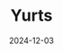 ---  
layout: startup_page  
title: "Yurts"  
id: "yurts.ai"  
permalink: "/yurtsyurts.ai12032024/"  
website: "https://yurts.ai/"  
funding_round: "Series B"  
funding_amount: "$40M"  
investors: "XYZ Venture Capital, Glynn Capital, Nava Ventures, Bloomberg Beta, Mango Capital"  
about: "Yurts provides secure, production-ready AI solutions for defense, government, and enterprise clients. Their platform integrates AI models into high-security systems, enhancing decision-making and productivity. The company focuses on delivering tangible results from AI integration, not just pilots or demos."  
markets: "AI, Defense, Government, Enterprise"  
hq: "San Francisco, California, United States"  
founded_year: "2022"  
linkedin: "https://www.linkedin.com/company/yurtsai"  
twitter: "https://twitter.com/YurtsAI"  
instagram: ""  
facebook: ""  
crunchbase: "https://www.crunchbase.com/organization/yurts-technologies-inc"  
pitchbook: "https://pitchbook.com/profiles/company/504189-28"  

date_display: "03-Dec-2024"  
date: "2024-12-03"

# SEO Optimization  
meta_title: "Yurts - Series B Funding ($40M)"  
meta_description: "Yurts, Yurts provides secure, production-ready AI solutions for defense, government, and enterprise clients. Their platform integrates AI models into high-se..."  
meta_keywords: "Yurts, AI, Defense, Government, Enterprise, Series B funding"  
canonical_url: "https://startup.projectstartups.com/yurtsyurts.ai12032024/"  
---